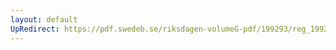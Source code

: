 ```yaml
---
layout: default
UpRedirect: https://pdf.swedeb.se/riksdagen-volumeG-pdf/199293/reg_199293/reg_199293_0473.pdf
---
```

